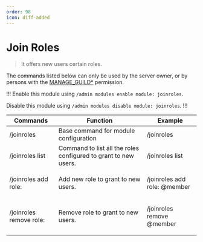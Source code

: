```yaml
---
order: 98
icon: diff-added
---
```


# Join Roles

> It offers new users certain roles.

The commands listed below can only be used by the server owner, or by persons with the [MANAGE_GUILD\*](https://discord.com/developers/docs/topics/permissions) permission.

!!!
Enable this module using `/admin modules enable module: joinroles`.

Disable this module using `/admin modules disable module: joinroles`.
!!!

| Commands                | Function                                                        | Example                             |
| ----------------------- | --------------------------------------------------------------- | ----------------------------------- |
| /joinroles              | Base command for module configuration                           | /joinroles                          |
| /joinroles list         | Command to list all the roles configured to grant to new users. | /joinroles list                     |
| /joinroles add role:    | Add new role to grant to new users.                             | <p>/joinroles add role: @member</p> |
| /joinroles remove role: | Remove role to grant to new users.                              | <p>/joinroles remove @member </p>   |
